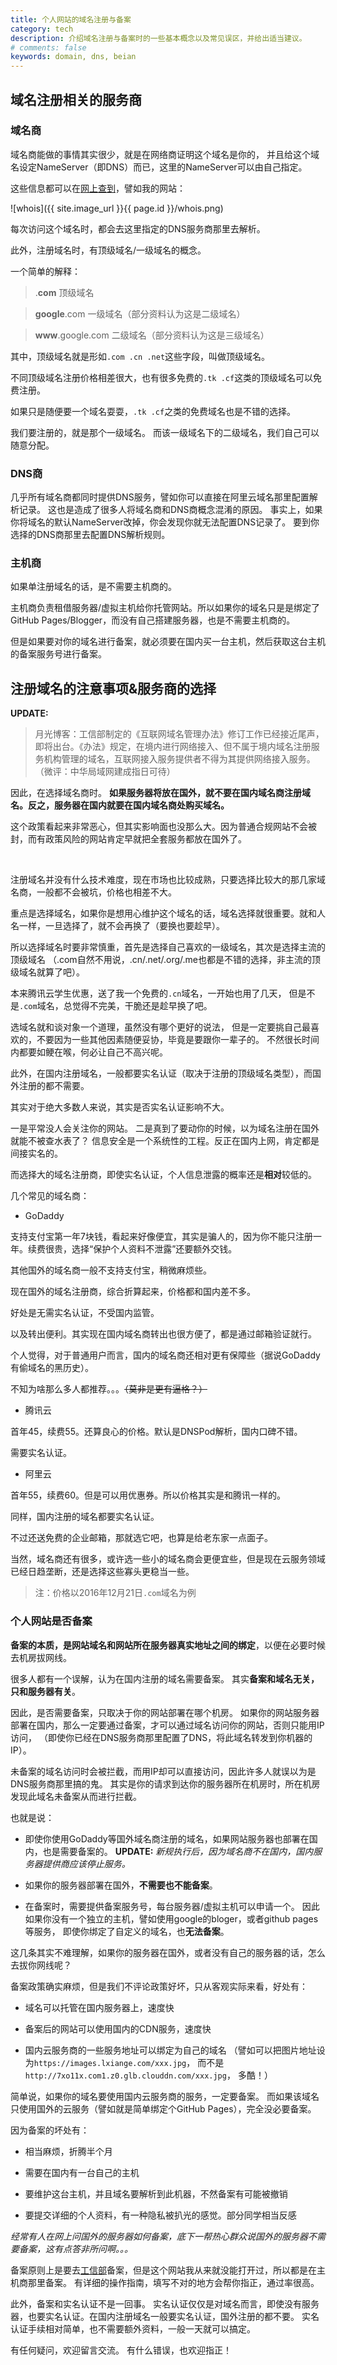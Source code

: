 ```yaml
---
title: 个人网站的域名注册与备案
category: tech
description: 介绍域名注册与备案时的一些基本概念以及常见误区，并给出适当建议。
# comments: false
keywords: domain, dns, beian
---
```



## 域名注册相关的服务商

### 域名商

域名商能做的事情其实很少，就是在网络商证明这个域名是你的，
并且给这个域名设定NameServer（即DNS）而已，这里的NameServer可以由自己指定。

这些信息都可以在[网上查到](https://www.whois.net/)，譬如我的网站：

![whois]({{ site.image_url }}{{ page.id }}/whois.png)

每次访问这个域名时，都会去这里指定的DNS服务商那里去解析。

此外，注册域名时，有顶级域名/一级域名的概念。

一个简单的解释：

> .**com**              顶级域名

> **google**.com        一级域名（部分资料认为这是二级域名）

> **www**.google.com    二级域名（部分资料认为这是三级域名）

其中，顶级域名就是形如`.com .cn .net`这些字段，叫做顶级域名。

不同顶级域名注册价格相差很大，也有很多免费的`.tk .cf`这类的顶级域名可以免费注册。

如果只是随便要一个域名耍耍，`.tk .cf`之类的免费域名也是不错的选择。

我们要注册的，就是那个一级域名。
而该一级域名下的二级域名，我们自己可以随意分配。

### DNS商

几乎所有域名商都同时提供DNS服务，譬如你可以直接在阿里云域名那里配置解析记录。
这也是造成了很多人将域名商和DNS商概念混淆的原因。
事实上，如果你将域名的默认NameServer改掉，你会发现你就无法配置DNS记录了。
要到你选择的DNS商那里去配置DNS解析规则。

### 主机商
如果单注册域名的话，是不需要主机商的。

主机商负责租借服务器/虚拟主机给你托管网站。所以如果你的域名只是是绑定了GitHub Pages/Blogger，而没有自己搭建服务器，也是不需要主机商的。

但是如果要对你的域名进行备案，就必须要在国内买一台主机，然后获取这台主机的备案服务号进行备案。


## 注册域名的注意事项&服务商的选择

**UPDATE:**

> 月光博客：工信部制定的《互联网域名管理办法》修订工作已经接近尾声，即将出台。《办法》规定，在境内进行网络接入、但不属于境内域名注册服务机构管理的域名，互联网接入服务提供者不得为其提供网络接入服务。（微评：中华局域网建成指日可待）

因此，在选择域名商时。
**如果服务器将放在国外，就不要在国内域名商注册域名。反之，服务器在国内就要在国内域名商处购买域名。**

这个政策看起来非常恶心，但其实影响面也没那么大。因为普通合规网站不会被封，而有政策风险的网站肯定早就把全套服务都放在国外了。

<br/>

注册域名并没有什么技术难度，现在市场也比较成熟，只要选择比较大的那几家域名商，一般都不会被坑，价格也相差不大。

重点是选择域名，如果你是想用心维护这个域名的话，域名选择就很重要。就和人名一样，一旦选择了，就不会再换了（要换也要趁早）。

所以选择域名时要非常慎重，首先是选择自己喜欢的一级域名，其次是选择主流的顶级域名
（.com自然不用说，.cn/.net/.org/.me也都是不错的选择，非主流的顶级域名就算了吧）。

本来腾讯云学生优惠，送了我一个免费的`.cn`域名，一开始也用了几天，
但是不是`.com`域名，总觉得不完美，干脆还是趁早换了吧。

选域名就和谈对象一个道理，虽然没有哪个更好的说法，
但是一定要挑自己最喜欢的，不要因为一些其他因素随便妥协，毕竟是要跟你一辈子的。
不然很长时间内都要如鲠在喉，何必让自己不高兴呢。


此外，在国内注册域名，一般都要实名认证（取决于注册的顶级域名类型），而国外注册的都不需要。

其实对于绝大多数人来说，其实是否实名认证影响不大。

一是平常没人会关注你的网站。
二是真到了要动你的时候，以为域名注册在国外就能不被查水表了？
信息安全是一个系统性的工程。反正在国内上网，肯定都是间接实名的。

而选择大的域名注册商，即使实名认证，个人信息泄露的概率还是**相对**较低的。

几个常见的域名商：

* GoDaddy

支持支付宝第一年7块钱，看起来好像便宜，其实是骗人的，因为你不能只注册一年。续费很贵，选择“保护个人资料不泄露”还要额外交钱。

其他国外的域名商一般不支持支付宝，稍微麻烦些。

现在国外的域名注册商，综合折算起来，价格都和国内差不多。

好处是无需实名认证，不受国内监管。

以及转出便利。其实现在国内域名商转出也很方便了，都是通过邮箱验证就行。

个人觉得，对于普通用户而言，国内的域名商还相对更有保障些（据说GoDaddy有偷域名的黑历史）。

不知为啥那么多人都推荐。。。<del>（莫非是更有逼格？）</del>


* 腾讯云

首年45，续费55。还算良心的价格。默认是DNSPod解析，国内口碑不错。

需要实名认证。

* 阿里云

首年55，续费60。但是可以用优惠券。所以价格其实是和腾讯一样的。

同样，国内注册的域名都要实名认证。

不过还送免费的企业邮箱，那就选它吧，也算是给老东家一点面子。


当然，域名商还有很多，或许选一些小的域名商会更便宜些，但是现在云服务领域已经日趋垄断，还是选择这些寡头更稳当一些。

> 注：价格以2016年12月21日`.com`域名为例


### 个人网站是否备案

**备案的本质，是网站域名和网站所在服务器真实地址之间的绑定**，以便在必要时候去机房拔网线。

很多人都有一个误解，认为在国内注册的域名需要备案。
其实**备案和域名无关，只和服务器有关**。

因此，是否需要备案，只取决于你的网站部署在哪个机房。
如果你的网站服务器部署在国内，那么一定要通过备案，才可以通过域名访问你的网站，否则只能用IP访问，
（即使你已经在DNS服务商那里配置了DNS，将此域名转发到你机器的IP）。

未备案的域名访问时会被拦截，而用IP却可以直接访问，因此许多人就误以为是DNS服务商那里搞的鬼。
其实是你的请求到达你的服务器所在机房时，所在机房发现此域名未备案从而进行拦截。

也就是说：

* 即使你使用GoDaddy等国外域名商注册的域名，如果网站服务器也部署在国内，也是需要备案的。
**UPDATE:** *新规执行后，因为域名商不在国内，国内服务器提供商应该停止服务。*

* 如果你的服务器部署在国外，**不需要也不能备案**。

* 在备案时，需要提供备案服务号，每台服务器/虚拟主机可以申请一个。
因此如果你没有一个独立的主机，譬如使用google的bloger，或者github pages等服务，
即使你绑定了自定义的域名，也**无法备案**。

这几条其实不难理解，如果你的服务器在国外，或者没有自己的服务器的话，怎么去拔你网线呢？


备案政策确实麻烦，但是我们不评论政策好坏，只从客观实际来看，好处有：

* 域名可以托管在国内服务器上，速度快

* 备案后的网站可以使用国内的CDN服务，速度快

* 国内云服务商的一些服务地址可以绑定为自己的域名
（譬如可以把图片地址设为`https://images.lxiange.com/xxx.jpg`，
而不是`http://7xo11x.com1.z0.glb.clouddn.com/xxx.jpg`，
多酷！）

简单说，如果你的域名要使用国内云服务商的服务，一定要备案。
而如果该域名只使用国外的云服务（譬如就是简单绑定个GitHub Pages），完全没必要备案。

因为备案的坏处有：

* 相当麻烦，折腾半个月

* 需要在国内有一台自己的主机

* 要维护这台主机，并且域名要解析到此机器，不然备案有可能被撤销

* 要提交详细的个人资料，有一种隐私被扒光的感觉。部分同学相当反感


*经常有人在网上问国外的服务器如何备案，底下一帮热心群众说国外的服务器不需要备案，这有点答非所问啊。。。*

备案原则上是要去[工信部](http://www.miibeian.gov.cn/state/outPortal/loginPortal.action)备案，但是这个网站我从来就没能打开过，所以都是在主机商那里备案。
有详细的操作指南，填写不对的地方会帮你指正，通过率很高。

此外，备案和实名认证不是一回事。
实名认证仅仅是对域名而言，即使没有服务器，也要实名认证。在国内注册域名一般要实名认证，国外注册的都不要。
实名认证手续相对简单，也不需要额外资料，一般一天就可以搞定。


有任何疑问，欢迎留言交流。
有什么错误，也欢迎指正！
